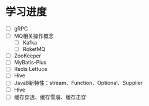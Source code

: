 # 学习进度

- [ ] gRPC
- [ ] MQ相关操作概念
  - [ ] Kafka
  - [ ] RoketMQ
- [ ] ZooKeeper
- [ ] MyBatis-Plus
- [ ] Redis Lettuce
- [ ] Hive
- [ ] Java8新特性：stream、Function、Optional、Supplier
- [ ] Hive
- [ ] 缓存穿透、缓存雪崩、缓存击穿